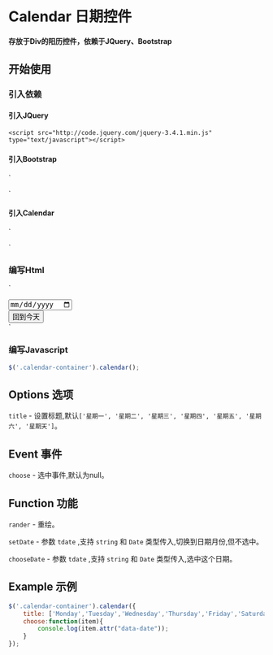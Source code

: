 Calendar 日期控件
===========================

#### 存放于Div的阳历控件，依赖于JQuery、Bootstrap

开始使用
-------

### 引入依赖

#### 引入JQuery

`<script src="http://code.jquery.com/jquery-3.4.1.min.js" type="text/javascript"></script>`

#### 引入Bootstrap

`<script src="https://cdn.staticfile.org/twitter-bootstrap/3.3.7/js/bootstrap.min.js"></script>
<link rel="stylesheet" href="https://cdn.staticfile.org/twitter-bootstrap/3.3.7/css/bootstrap.min.css" />`

#### 引入Calendar

`<script src="./calendar.js" type="text/javascript" charset="utf8"></script>
<link rel="stylesheet" href="./calendar.css" />`

### 编写Html

`
<div class="calendar-container">
    <div class="calendar-title">
        <div>
            <input class="calendar-date" type="date">
        </div>
        <div>
            <div class="calendar-prevbtn"><span class="glyphicon glyphicon-chevron-left"></span></div>
            <div class="calendar-fdate" data-format="yyyy年MM月"></div>
            <div class="calendar-nextbtn"><span class="glyphicon glyphicon-chevron-right"></span></div>
            <div style="clear:both;"></div>
        </div>
        <div>
            <button class="calendar-backbtn btn btn-default">
                回到今天
            </button>
        </div>
        <div style="float: none;clear: both;"></div>
    </div>
</div>
`

### 编写Javascript

```js
$('.calendar-container').calendar();
```

Options 选项
-------

`title` - 设置标题,默认`['星期一', '星期二', '星期三', '星期四', '星期五', '星期六', '星期天']`。

Event 事件
-------

`choose` - 选中事件,默认为null。

Function 功能
-------

`rander` - 重绘。

`setDate` - 参数 `tdate` ,支持 `string` 和 `Date` 类型传入,切换到日期月份,但不选中。

`chooseDate` - 参数 `tdate` ,支持 `string` 和 `Date` 类型传入,选中这个日期。

Example 示例
-------

```js
$('.calendar-container').calendar({
	title: ['Monday','Tuesday','Wednesday','Thursday','Friday','Saturday','Sunday'],
	choose:function(item){
    	console.log(item.attr("data-date"));
    }
});
```